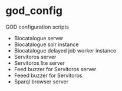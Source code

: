 god_config
==========

GOD configuration scripts

* Biocatalogue server
* Biocatalogue solr instance
* Biocatalogue delayed job worker instance
* Servitoros server
* Servitoros lite server
* Feed buzzer for Servitoros server
* Feeed buzzer for Servitoros
* Sparql browser server

